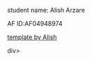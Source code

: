 <html>
  <body>
    <p> student name: Alish Arzare</p>
    <p>AF ID:AF04948974	</p>
    <p><a href="https://github.com/Alish64Arzare/assignment-template/new/main?filename=README.md"> template by Alish<a/></p>
    </a>div>
    </body>
</html>
